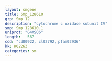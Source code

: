 ```yaml
---
layout: smgene
title: Smp_128610
grp: Smp_12
description: "cytochrome c oxidase subunit IV"
smp: Smp_128610.1
uniprot: "G4VS06"
length:   567
cdd: "cd00922, cl02792, pfam02936"
kk: K02263
categories: sm
---
```

